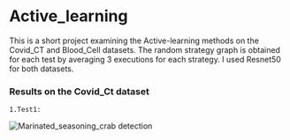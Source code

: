 # Active_learning
This is a short project examining the Active-learning methods on the Covid_CT and Blood_Cell datasets. The random strategy graph is obtained for each test by averaging 3 executions for each strategy. I used Resnet50 for both datasets.

### Results on the Covid_Ct dataset
    1.Test1: 
<img src="" title="Marinated_seasoning_crab detection"/>

